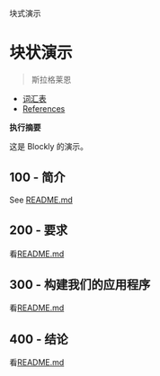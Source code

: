 块式演示

# 块状演示

> 斯拉格莱恩

-   [词汇表](./GLOSSARY.md)
-   [References](./REFERENCES.md)

**执行摘要**

这是 Blockly 的演示。

## 100 - 简介

See [README.md](./100/README.md)

## 200 - 要求

看[README.md](./200/README.md)

## 300 - 构建我们的应用程序

看[README.md](./300/README.md)

## 400 - 结论

看[README.md](./400/README.md)
